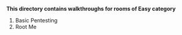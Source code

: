 **This directory contains walkthroughs for rooms of Easy category**

1. Basic Pentesting
2. Root Me
